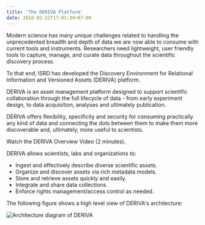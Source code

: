 ```yaml
---
title: 'The DERIVA Platform'
date: 2018-02-22T17:01:34+07:00
---
```


Modern science has many unique challenges related to handling the unprecedented breadth and depth of data we are now able to consume with current tools and instruments. Researchers need lightweight, user friendly tools to capture, manage, and curate data throughout the scientific discovery process.

To that end, ISRD has developed the Discovery Environment for Relational Information and Versioned Assets (DERIVA) platform.

DERIVA is an asset management platform designed to support scientific collaboration through the full lifecycle of data - from early experiment design, to data acquisition, analyses and ultimately publication.

DERIVA offers flexibility, specificity and security for consuming practically any kind of data and connecting the dots between them to make them more discoverable and, ultimately, more useful to scientists.

Watch the DERIVA Overview Video (2 minutes).

DERIVA allows scientists, labs and organizations to:

- Ingest and effectively describe diverse scientific assets.
- Organize and discover assets via rich metadata models.
- Store and retrieve assets quickly and easily.
- Integrate and share data collections.
- Enforce rights management/access control as needed.

The following figure shows a high level view of DERIVA's architecture:

![Architecture diagram of DERIVA](/images/deriva/deriva-framework-graphic.png)
